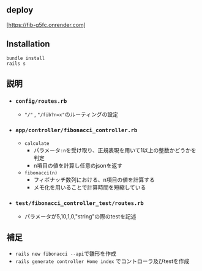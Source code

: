 ## deploy 
[https://fib-g5fc.onrender.com]

## Installation
```
bundle install
rails s
```

## 説明
- ### ```config/routes.rb```
  - ```"/"``` , ```"/fib?n=x"```のルーティングの設定
- ### ```app/controller/fibonacci_controller.rb``` 
  -  ```calculate```
      - パラメータ```:n```を受け取り、正規表現を用いて1以上の整数かどうかを判定
      - n項目の値を計算し任意のjsonを返す
  - ```fibonacci(n)```
    - フィボナッチ数列における、n項目の値を計算する
    - メモ化を用いることで計算時間を短縮している 
- ### ```test/fibonacci_controller_test/routes.rb```
  - パラメータが5,10,1,0,"string"の際のtestを記述
## 補足
- ```rails new fibonacci --api```で雛形を作成
- ```rails generate controller Home index``` でコントローラ及びtestを作成

